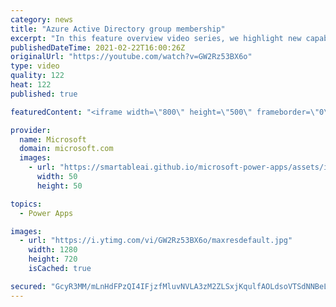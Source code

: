 ```yaml
---
category: news
title: "Azure Active Directory group membership"
excerpt: "In this feature overview video series, we highlight new capabilities included in the latest update to Microsoft Power Apps.  Power Apps Dataverse provides record level security to Azure Active Directory group membership types. Admins can easily set up and assign permissions to different Azure AD users,"
publishedDateTime: 2021-02-22T16:00:26Z
originalUrl: "https://youtube.com/watch?v=GW2Rz53BX6o"
type: video
quality: 122
heat: 122
published: true

featuredContent: "<iframe width=\"800\" height=\"500\" frameborder=\"0\" src=\"https://www.youtube.com/embed/GW2Rz53BX6o\" allow=\"accelerometer; autoplay; encrypted-media; gyroscope; picture-in-picture\" allowfullscreen></iframe>"

provider:
  name: Microsoft
  domain: microsoft.com
  images:
    - url: "https://smartableai.github.io/microsoft-power-apps/assets/images/organizations/microsoft.com-50x50.jpg"
      width: 50
      height: 50

topics:
  - Power Apps

images:
  - url: "https://i.ytimg.com/vi/GW2Rz53BX6o/maxresdefault.jpg"
    width: 1280
    height: 720
    isCached: true

secured: "GcyR3MM/mLnHdFPzQI4IFjzfMluvNVLA3zM2ZLSxjKqulfAOLdsoVTSdNNBeLGQNpPzoX0WeCIiSAZIte5ryOOv+RSLcd79cMUwZn8NfMQGjoRIvOTO8dnuHoDkhZ6bW4u7pBiOBMoJE1PzSX+FX+GOqlvFc7G51stXS7CYxIjnr0Bjo/YNDEPT1wjveCG+OnSIysbtTtCQ/WpKwC23PyTY9nfRVvOeaAoZYM9eS0PKxqJZKapCWzNS6iGhi4tcPV9lXYtQBkG/lDVuaT61OI899209ML0FkoGnl9R8GaSlhP7Svypf9NHgbA4ewao4h0fTVM8OT7C8u2hQpUJDVNK5zvuFit8x5iC/t+gTYd/7UivdTv6bKpyXe0HwciVzAWO38vdKiY+NTvdIibGRwE2xy2mFdzvEdqoOi8XsHnKqyH6OOwZgZmyTMBghrZDfl;j0nkXyheb4kD7JkoR/jfFA=="
---
```


